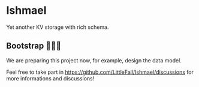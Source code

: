 # Ishmael

Yet another KV storage with rich schema.


## Bootstrap 🚀🚀🚀

We are preparing this project now, for example, design the data model.

Feel free to take part in https://github.com/LittleFall/Ishmael/discussions for more informations and discussions!
